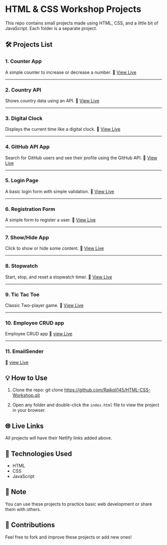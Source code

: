 # HTML & CSS Workshop Projects

This repo contains small projects made using HTML, CSS, and a little bit of JavaScript. Each folder is a separate project.

## 🛠 Projects List

### 1. Counter App
A simple counter to increase or decrease a number.
🔗 [View Live](https://counter-app-2b2c70.netlify.app/)

---

### 2. Country API
Shows country data using an API.
🔗 [View Live](https://countryapi123.netlify.app/)

---

### 3. Digital Clock
Displays the current time like a digital clock.
🔗 [View Live](https://digital-clock-c48171.netlify.app/)

---

### 4. GitHub API App
Search for GitHub users and see their profile using the GitHub API.
🔗 [View Live](https://your-netlify-link-here.netlify.app)

---

### 5. Login Page
A basic login form with simple validation.
🔗 [View Live](https://login-page-ff12a7.netlify.app/)

---

### 6. Registration Form
A simple form to register a user.
🔗 [View Live](https://registration-form-876fde.netlify.app/)

---

### 7. Show/Hide App
Click to show or hide some content.
🔗 [View Live](https://showhide-app-00c9c9.netlify.app/)

---

### 8. Stopwatch
Start, stop, and reset a stopwatch timer.
🔗 [View Live](https://stop-watch-739ed5.netlify.app/)

---
### 9. Tic Tac Toe
Classic Two-player game. 
🔗 [View Live](https://tic-tac-toe-50112e.netlify.app/)

---
### 10. Employee CRUD app
Employee CRUD app
🔗 [view Live](https://employee-crud-app-89db91.netlify.app/)

---
### 11. EmailSender
🔗 [view Live](https://email-sender1.netlify.app/)




## 💡 How to Use

1. Clone the repo:
git clone https://github.com/Rajkoli145/HTML-CSS-Workshop.git


2. Open any folder and double-click the `index.html` file to view the project in your browser.

## 🌐 Live Links

All projects will have their Netlify links added above.

## 📂 Technologies Used

- HTML
- CSS
- JavaScript

## 📌 Note

You can use these projects to practice basic web development or share them with others.

## 🙌 Contributions

Feel free to fork and improve these projects or add new ones!


